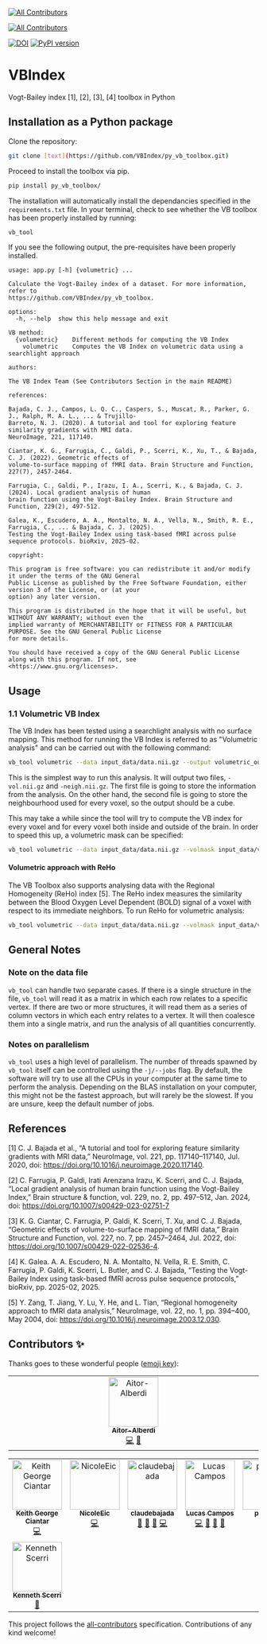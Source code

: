 <!-- ALL-CONTRIBUTORS-BADGE:START - Do not remove or modify this section -->
[![All Contributors](https://img.shields.io/badge/all_contributors-1-orange.svg?style=flat-square)](#contributors-)
<!-- ALL-CONTRIBUTORS-BADGE:END -->
[![All Contributors](https://img.shields.io/badge/all_contributors-8-orange.svg?style=flat-square)](#contributors-)
<!-- ALL-CONTRIBUTORS-BADGE:END -->

[![DOI](https://zenodo.org/badge/224148416.svg)](https://zenodo.org/badge/latestdoi/224148416) [![PyPI version](https://badge.fury.io/py/vb-toolbox.svg)](https://badge.fury.io/py/vb-toolbox)


# VBIndex
Vogt-Bailey index [1], [2], [3], [4] toolbox in Python

## Installation as a Python package

Clone the repository:
```bash
git clone [text](https://github.com/VBIndex/py_vb_toolbox.git)
```

Proceed to install the toolbox via pip.
```bash
pip install py_vb_toolbox/
```

The installation will automatically install the dependancies specified in the `requirements.txt` file. In your terminal, check to see whether the VB toolbox has been properly installed by running:

```bash
vb_tool
```

If you see the following output, the pre-requisites have been properly installed.

```
usage: app.py [-h] {volumetric} ...

Calculate the Vogt-Bailey index of a dataset. For more information, refer to
https://github.com/VBIndex/py_vb_toolbox.

options:
  -h, --help  show this help message and exit

VB method:
  {volumetric}    Different methods for computing the VB Index
    volumetric    Computes the VB Index on volumetric data using a searchlight approach

authors:

The VB Index Team (See Contributors Section in the main README)

references:

Bajada, C. J., Campos, L. Q. C., Caspers, S., Muscat, R., Parker, G. J., Ralph, M. A. L., ... & Trujillo-
Barreto, N. J. (2020). A tutorial and tool for exploring feature similarity gradients with MRI data.
NeuroImage, 221, 117140.

Ciantar, K. G., Farrugia, C., Galdi, P., Scerri, K., Xu, T., & Bajada, C. J. (2022). Geometric effects of
volume-to-surface mapping of fMRI data. Brain Structure and Function, 227(7), 2457-2464.

Farrugia, C., Galdi, P., Irazu, I. A., Scerri, K., & Bajada, C. J. (2024). Local gradient analysis of human
brain function using the Vogt-Bailey Index. Brain Structure and Function, 229(2), 497-512.

Galea, K., Escudero, A. A., Montalto, N. A., Vella, N., Smith, R. E., Farrugia, C., ... & Bajada, C. J. (2025). 
Testing the Vogt-Bailey Index using task-based fMRI across pulse sequence protocols. bioRxiv, 2025-02.

copyright:

This program is free software: you can redistribute it and/or modify it under the terms of the GNU General
Public License as published by the Free Software Foundation, either version 3 of the License, or (at your
option) any later version.

This program is distributed in the hope that it will be useful, but WITHOUT ANY WARRANTY; without even the
implied warranty of MERCHANTABILITY or FITNESS FOR A PARTICULAR PURPOSE. See the GNU General Public License
for more details.

You should have received a copy of the GNU General Public License along with this program. If not, see
<https://www.gnu.org/licenses>.
```

## Usage

### 1.1 Volumetric VB Index

The VB Index has been tested using a searchlight analysis with no surface mapping. This method for running the VB Index
is referred to as "Volumetric analysis" and can be carried out with the following command:

```bash
vb_tool volumetric --data input_data/data.nii.gz --output volumetric_output
```

This is the simplest way to run this analysis. It will output two files, ```-vol.nii.gz``` and ```-neigh.nii.gz```. The first file is going to store the information from the analysis. On the other hand, the second file is going to store the neighbourhood used for every voxel, so the output should be a cube.

This may take a while since the tool will try to compute the VB index for every voxel and for every voxel both inside and outside of the brain. In order to speed this up, a volumetric mask can be specified:

```bash
vb_tool volumetric --data input_data/data.nii.gz --volmask input_data/volumetric_mask.nii.gz --output volumetric_output
```

#### Volumetric approach with ReHo

The VB Toolbox also supports analysing data with the Regional Homogeneity (ReHo) index [5]. The ReHo index measures the similarity between the Blood Oxygen Level Dependent (BOLD) signal of a voxel with respect to its immediate neighbors. To run ReHo for volumetric analysis:

```bash
vb_tool volumetric --data input_data/data.nii.gz --volmask input_data/volumetric_mask.nii.gz --reho --output volumetric_output
```

## General Notes

### Note on the data file

`vb_tool` can handle two separate cases. If there is a single structure in the
file, `vb_tool` will read it as a matrix in which each row relates to a specific
vertex. If there are two or more structures, it will read them as a series of
column vectors in which each entry relates to a vertex. It will then coalesce
them into a single matrix, and run the analysis of all quantities concurrently.

### Notes on parallelism

`vb_tool` uses a high level of parallelism. The number of threads spawned by
`vb_tool` itself can be controlled using the `-j/--jobs` flag. By default, the software
will try to use all the CPUs in your computer at the same time to perform the
analysis. Depending on the BLAS installation on your computer, this might not
be the fastest approach, but will rarely be the slowest. If you are
unsure, keep the default number of jobs.

## References
[1] C. J. Bajada et al., “A tutorial and tool for exploring feature similarity gradients with MRI data,” NeuroImage, vol. 221, pp. 117140–117140, Jul. 2020, doi: https://doi.org/10.1016/j.neuroimage.2020.117140.

[2] C. Farrugia, P. Galdi, Irati Arenzana Irazu, K. Scerri, and C. J. Bajada, “Local gradient analysis of human brain function using the Vogt-Bailey Index,” Brain structure & function, vol. 229, no. 2, pp. 497–512, Jan. 2024, doi: https://doi.org/10.1007/s00429-023-02751-7

[3] K. G. Ciantar, C. Farrugia, P. Galdi, K. Scerri, T. Xu, and C. J. Bajada, “Geometric effects of volume-to-surface mapping of fMRI data,” Brain Structure and Function, vol. 227, no. 7, pp. 2457–2464, Jul. 2022, doi: https://doi.org/10.1007/s00429-022-02536-4.

[4] K. Galea. A. A. Escudero, N. A. Montalto, N. Vella, R. E. Smith, C. Farrugia, P. Galdi, K. Scerri, L. Butler, and C. J. Bajada, “Testing the Vogt-Bailey Index using task-based fMRI across pulse sequence protocols,”  bioRxiv, pp. 2025-02, 2025.

[5] Y. Zang, T. Jiang, Y. Lu, Y. He, and L. Tian, “Regional homogeneity approach to fMRI data analysis,” NeuroImage, vol. 22, no. 1, pp. 394–400, May 2004, doi: https://doi.org/10.1016/j.neuroimage.2003.12.030.


## Contributors ✨

Thanks goes to these wonderful people ([emoji key](https://allcontributors.org/docs/en/emoji-key)):
<!-- ALL-CONTRIBUTORS-LIST:START - Do not remove or modify this section -->
<!-- prettier-ignore-start -->
<!-- markdownlint-disable -->
<table>
  <tbody>
    <tr>
      <td align="center" valign="top" width="14.28%"><a href="https://github.com/Aitor-Alberdi"><img src="https://avatars.githubusercontent.com/u/152187460?v=4?s=100" width="100px;" alt="Aitor-Alberdi"/><br /><sub><b>Aitor-Alberdi</b></sub></a><br /><a href="https://github.com/VBIndex/py_vb_toolbox/commits?author=Aitor-Alberdi" title="Code">💻</a> <a href="#maintenance-Aitor-Alberdi" title="Maintenance">🚧</a></td>
    </tr>
  </tbody>
</table>

<!-- markdownlint-restore -->
<!-- prettier-ignore-end -->

<!-- ALL-CONTRIBUTORS-LIST:END -->

<!-- ALL-CONTRIBUTORS-LIST:START - Do not remove or modify this section -->
<!-- prettier-ignore-start -->
<!-- markdownlint-disable -->
<table>
  <tbody>
    <tr>
      <td align="center" valign="top" width="14.28%"><a href="https://github.com/KeithGeorgeCiantar"><img src="https://avatars1.githubusercontent.com/u/52758149?v=4?s=100" width="100px;" alt="Keith George Ciantar"/><br /><sub><b>Keith George Ciantar</b></sub></a><br /><a href="https://github.com/VBIndex/py_vb_toolbox/commits?author=KeithGeorgeCiantar" title="Code">💻</a></td>
      <td align="center" valign="top" width="14.28%"><a href="https://github.com/NicoleEic"><img src="https://avatars3.githubusercontent.com/u/25506847?v=4?s=100" width="100px;" alt="NicoleEic"/><br /><sub><b>NicoleEic</b></sub></a><br /><a href="https://github.com/VBIndex/py_vb_toolbox/commits?author=NicoleEic" title="Code">💻</a></td>
      <td align="center" valign="top" width="14.28%"><a href="http://claude.bajada.info"><img src="https://avatars3.githubusercontent.com/u/16142659?v=4?s=100" width="100px;" alt="claudebajada"/><br /><sub><b>claudebajada</b></sub></a><br /><a href="https://github.com/VBIndex/py_vb_toolbox/issues?q=author%3Aclaudebajada" title="Bug reports">🐛</a> <a href="#ideas-claudebajada" title="Ideas, Planning, & Feedback">🤔</a> <a href="#projectManagement-claudebajada" title="Project Management">📆</a> <a href="https://github.com/VBIndex/py_vb_toolbox/commits?author=claudebajada" title="Code">💻</a></td>
      <td align="center" valign="top" width="14.28%"><a href="https://github.com/LucasCampos"><img src="https://avatars1.githubusercontent.com/u/2735358?v=4?s=100" width="100px;" alt="Lucas Campos"/><br /><sub><b>Lucas Campos</b></sub></a><br /><a href="https://github.com/VBIndex/py_vb_toolbox/commits?author=LucasCampos" title="Code">💻</a> <a href="https://github.com/VBIndex/py_vb_toolbox/issues?q=author%3ALucasCampos" title="Bug reports">🐛</a> <a href="#ideas-LucasCampos" title="Ideas, Planning, & Feedback">🤔</a> <a href="#maintenance-LucasCampos" title="Maintenance">🚧</a></td>
      <td align="center" valign="top" width="14.28%"><a href="https://github.com/paola-g"><img src="https://avatars.githubusercontent.com/u/7580862?v=4?s=100" width="100px;" alt="paola-g"/><br /><sub><b>paola-g</b></sub></a><br /><a href="https://github.com/VBIndex/py_vb_toolbox/commits?author=paola-g" title="Code">💻</a></td>
      <td align="center" valign="top" width="14.28%"><a href="https://github.com/ChristineFarrugia"><img src="https://avatars.githubusercontent.com/u/83232978?v=4?s=100" width="100px;" alt="ChristineFarrugia"/><br /><sub><b>ChristineFarrugia</b></sub></a><br /><a href="https://github.com/VBIndex/py_vb_toolbox/commits?author=ChristineFarrugia" title="Code">💻</a></td>
      <td align="center" valign="top" width="14.28%"><a href="https://github.com/jschewts"><img src="https://avatars.githubusercontent.com/u/68106439?v=4?s=100" width="100px;" alt="jschewts"/><br /><sub><b>jschewts</b></sub></a><br /><a href="https://github.com/VBIndex/py_vb_toolbox/commits?author=jschewts" title="Code">💻</a></td>
    </tr>
    <tr>
      <td align="center" valign="top" width="14.28%"><a href="http://www.kscerri.com/Personal/index.html"><img src="https://avatars.githubusercontent.com/u/153515?v=4?s=100" width="100px;" alt="Kenneth Scerri"/><br /><sub><b>Kenneth Scerri</b></sub></a><br /><a href="#projectManagement-kscerri" title="Project Management">📆</a></td>
    </tr>
  </tbody>
</table>

<!-- markdownlint-restore -->
<!-- prettier-ignore-end -->

<!-- ALL-CONTRIBUTORS-LIST:END -->

This project follows the [all-contributors](https://github.com/all-contributors/all-contributors) specification. Contributions of any kind welcome!
